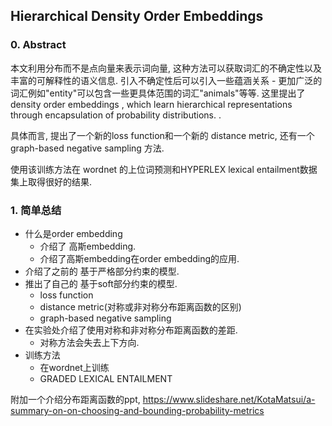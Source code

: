 ## Hierarchical Density Order Embeddings



### 0. Abstract

本文利用分布而不是点向量来表示词向量, 这种方法可以获取词汇的不确定性以及丰富的可解释性的语义信息. 引入不确定性后可以引入一些蕴涵关系 - 更加广泛的词汇例如"entity"可以包含一些更具体范围的词汇"animals"等等. 这里提出了 density order embeddings , which learn hierarchical representations through encapsulation of probability distributions. . 

具体而言, 提出了一个新的loss function和一个新的 distance metric, 还有一个graph-based negative sampling 方法. 

使用该训练方法在 wordnet 的上位词预测和HYPERLEX lexical entailment数据集上取得很好的结果.



### 1. 简单总结

- 什么是order embedding
  - 介绍了 高斯embedding.
  - 介绍了高斯embedding在order embedding的应用.
- 介绍了之前的 基于严格部分约束的模型.
- 推出了自己的 基于soft部分约束的模型.
  - loss function
  - distance metric(对称或非对称分布距离函数的区别)
  - graph-based negative sampling
- 在实验处介绍了使用对称和非对称分布距离函数的差距.
  - 对称方法会失去上下方向.
- 训练方法
  - 在wordnet上训练
  - GRADED LEXICAL ENTAILMENT



附加一个介绍分布距离函数的ppt, https://www.slideshare.net/KotaMatsui/a-summary-on-on-choosing-and-bounding-probability-metrics

